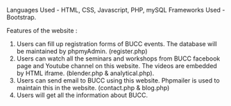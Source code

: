 Languages Used - HTML, CSS, Javascript, PHP, mySQL
Frameworks Used - Bootstrap.

Features of the website :
1. Users can fill up registration forms of BUCC events. The database will be maintained by phpmyAdmin. (register.php)
2. Users can watch all the seminars and workshops from BUCC facebook page and Youtube channel on this website. The videos are embedded by HTML iframe. (blender.php &    analytical.php).
3. Users can send email to BUCC using this website. Phpmailer is used to maintain this in the website. (contact.php & blog.php)
4. Users will get all the information about BUCC.

